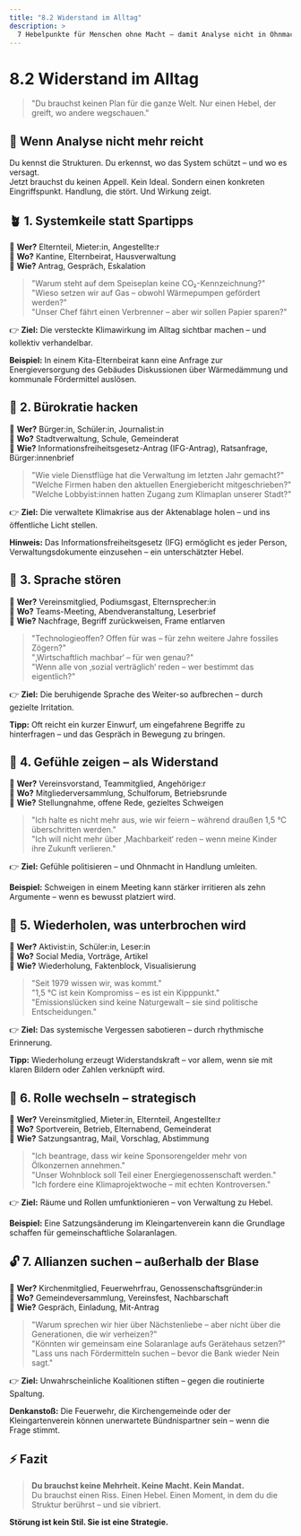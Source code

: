 ```yaml
---
title: "8.2 Widerstand im Alltag"
description: >
  7 Hebelpunkte für Menschen ohne Macht – damit Analyse nicht in Ohnmacht mündet. Ein Werkzeugkasten für systemische Irritation im Alltag.
---
```


# 8.2 Widerstand im Alltag

> "Du brauchst keinen Plan für die ganze Welt. Nur einen Hebel, der greift, wo andere wegschauen."

## 🧭 Wenn Analyse nicht mehr reicht

Du kennst die Strukturen. Du erkennst, wo das System schützt – und wo es versagt.\
Jetzt brauchst du keinen Appell. Kein Ideal. Sondern einen konkreten Eingriffspunkt. Handlung, die stört. Und Wirkung zeigt.

## 🪴 1. Systemkeile statt Spartipps

📍 **Wer?** Elternteil, Mieter:in, Angestellte:r\
📍 **Wo?** Kantine, Elternbeirat, Hausverwaltung\
📍 **Wie?** Antrag, Gespräch, Eskalation

> "Warum steht auf dem Speiseplan keine CO₂-Kennzeichnung?"\
> "Wieso setzen wir auf Gas – obwohl Wärmepumpen gefördert werden?"\
> "Unser Chef fährt einen Verbrenner – aber wir sollen Papier sparen?"

👉 **Ziel:** Die versteckte Klimawirkung im Alltag sichtbar machen – und kollektiv verhandelbar.

**Beispiel:** In einem Kita-Elternbeirat kann eine Anfrage zur Energieversorgung des Gebäudes Diskussionen über Wärmedämmung und kommunale Fördermittel auslösen.

## 🧱 2. Bürokratie hacken

📍 **Wer?** Bürger:in, Schüler:in, Journalist:in\
📍 **Wo?** Stadtverwaltung, Schule, Gemeinderat\
📍 **Wie?** Informationsfreiheitsgesetz-Antrag (IFG-Antrag), Ratsanfrage, Bürger:innenbrief

> "Wie viele Dienstflüge hat die Verwaltung im letzten Jahr gemacht?"\
> "Welche Firmen haben den aktuellen Energiebericht mitgeschrieben?"\
> "Welche Lobbyist:innen hatten Zugang zum Klimaplan unserer Stadt?"

👉 **Ziel:** Die verwaltete Klimakrise aus der Aktenablage holen – und ins öffentliche Licht stellen.

**Hinweis:** Das Informationsfreiheitsgesetz (IFG) ermöglicht es jeder Person, Verwaltungsdokumente einzusehen – ein unterschätzter Hebel.

## 🎤 3. Sprache stören

📍 **Wer?** Vereinsmitglied, Podiumsgast, Elternsprecher:in\
📍 **Wo?** Teams-Meeting, Abendveranstaltung, Leserbrief\
📍 **Wie?** Nachfrage, Begriff zurückweisen, Frame entlarven

> "Technologieoffen? Offen für was – für zehn weitere Jahre fossiles Zögern?"\
> "‚Wirtschaftlich machbar‘ – für wen genau?"\
> "Wenn alle von ‚sozial verträglich‘ reden – wer bestimmt das eigentlich?"

👉 **Ziel:** Die beruhigende Sprache des Weiter-so aufbrechen – durch gezielte Irritation.

**Tipp:** Oft reicht ein kurzer Einwurf, um eingefahrene Begriffe zu hinterfragen – und das Gespräch in Bewegung zu bringen.

## 🧘 4. Gefühle zeigen – als Widerstand

📍 **Wer?** Vereinsvorstand, Teammitglied, Angehörige:r\
📍 **Wo?** Mitgliederversammlung, Schulforum, Betriebsrunde\
📍 **Wie?** Stellungnahme, offene Rede, gezieltes Schweigen

> "Ich halte es nicht mehr aus, wie wir feiern – während draußen 1,5 °C überschritten werden."\
> "Ich will nicht mehr über ‚Machbarkeit‘ reden – wenn meine Kinder ihre Zukunft verlieren."

👉 **Ziel:** Gefühle politisieren – und Ohnmacht in Handlung umleiten.

**Beispiel:** Schweigen in einem Meeting kann stärker irritieren als zehn Argumente – wenn es bewusst platziert wird.

## 🔁 5. Wiederholen, was unterbrochen wird

📍 **Wer?** Aktivist:in, Schüler:in, Leser:in\
📍 **Wo?** Social Media, Vorträge, Artikel\
📍 **Wie?** Wiederholung, Faktenblock, Visualisierung

> "Seit 1979 wissen wir, was kommt."\
> "1,5 °C ist kein Kompromiss – es ist ein Kipppunkt."\
> "Emissionslücken sind keine Naturgewalt – sie sind politische Entscheidungen."

👉 **Ziel:** Das systemische Vergessen sabotieren – durch rhythmische Erinnerung.

**Tipp:** Wiederholung erzeugt Widerstandskraft – vor allem, wenn sie mit klaren Bildern oder Zahlen verknüpft wird.

## 🤝 6. Rolle wechseln – strategisch

📍 **Wer?** Vereinsmitglied, Mieter:in, Elternteil, Angestellte:r\
📍 **Wo?** Sportverein, Betrieb, Elternabend, Gemeinderat\
📍 **Wie?** Satzungsantrag, Mail, Vorschlag, Abstimmung

> "Ich beantrage, dass wir keine Sponsorengelder mehr von Ölkonzernen annehmen."\
> "Unser Wohnblock soll Teil einer Energiegenossenschaft werden."\
> "Ich fordere eine Klimaprojektwoche – mit echten Kontroversen."

👉 **Ziel:** Räume und Rollen umfunktionieren – von Verwaltung zu Hebel.

**Beispiel:** Eine Satzungsänderung im Kleingartenverein kann die Grundlage schaffen für gemeinschaftliche Solaranlagen.

## 🔓 7. Allianzen suchen – außerhalb der Blase

📍 **Wer?** Kirchenmitglied, Feuerwehrfrau, Genossenschaftsgründer:in\
📍 **Wo?** Gemeindeversammlung, Vereinsfest, Nachbarschaft\
📍 **Wie?** Gespräch, Einladung, Mit-Antrag

> "Warum sprechen wir hier über Nächstenliebe – aber nicht über die Generationen, die wir verheizen?"\
> "Könnten wir gemeinsam eine Solaranlage aufs Gerätehaus setzen?"\
> "Lass uns nach Fördermitteln suchen – bevor die Bank wieder Nein sagt."

👉 **Ziel:** Unwahrscheinliche Koalitionen stiften – gegen die routinierte Spaltung.

**Denkanstoß:** Die Feuerwehr, die Kirchengemeinde oder der Kleingartenverein können unerwartete Bündnispartner sein – wenn die Frage stimmt.

## ⚡ Fazit

> **Du brauchst keine Mehrheit. Keine Macht. Kein Mandat.**\
> Du brauchst einen Riss. Einen Hebel. Einen Moment, in dem du die Struktur berührst – und sie vibriert.

**Störung ist kein Stil. Sie ist eine Strategie.**

<Footer />
